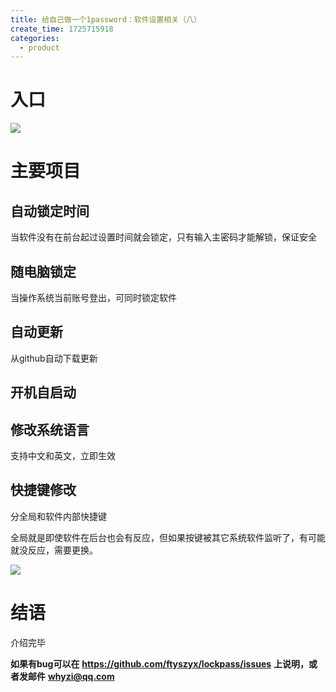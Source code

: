 ```yaml
---
title: 给自己做一个1password：软件设置相关（八）
create_time: 1725715918
categories:
  - product
---
```



# 入口

<img src="/assets/WNWRbEhOcoMTCDxO0dgcrmCCnWf.png" src-width="868" class="markdown-img m-auto" src-height="335" align="center"/>

# 主要项目

## 自动锁定时间

当软件没有在前台起过设置时间就会锁定，只有输入主密码才能解锁，保证安全

## 随电脑锁定

当操作系统当前账号登出，可同时锁定软件

## 自动更新

从github自动下载更新

## 开机自启动

## 修改系统语言

支持中文和英文，立即生效

## 快捷键修改

分全局和软件内部快捷键

全局就是即使软件在后台也会有反应，但如果按键被其它系统软件监听了，有可能就没反应，需要更换。

<img src="/assets/IcqmbNMdUohnMDx18QKc3d2ynUh.png" src-width="388" class="markdown-img m-auto" src-height="176" align="center"/>

# 结语

介绍完毕

 **如果有bug可以在** **https://github.com/ftyszyx/lockpass/issues** **上说明，或者发邮件** **whyzi@qq.com**

